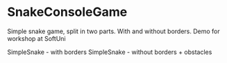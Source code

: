 # SnakeConsoleGame

Simple snake game, split in two parts. With and without borders. Demo for workshop at SoftUni

SimpleSnake - with borders
SimpleSnake - without borders + obstacles
